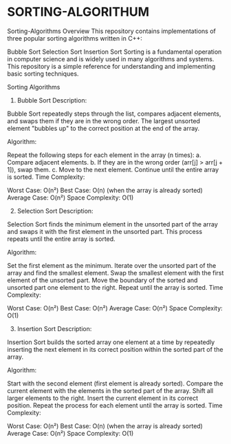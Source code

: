 # SORTING-ALGORITHUM

Sorting-Algorithms
Overview
This repository contains implementations of three popular sorting algorithms written in C++:

Bubble Sort
Selection Sort
Insertion Sort
Sorting is a fundamental operation in computer science and is widely used in many algorithms and systems. This repository is a simple reference for understanding and implementing basic sorting techniques.

Sorting Algorithms
1. Bubble Sort
Description:

Bubble Sort repeatedly steps through the list, compares adjacent elements, and swaps them if they are in the wrong order. The largest unsorted element "bubbles up" to the correct position at the end of the array.

Algorithm:

Repeat the following steps for each element in the array (n times): a. Compare adjacent elements. b. If they are in the wrong order (arr[j] > arr[j + 1]), swap them. c. Move to the next element.
Continue until the entire array is sorted.
Time Complexity:

Worst Case: O(n²)
Best Case: O(n) (when the array is already sorted)
Average Case: O(n²)
Space Complexity: O(1)

2. Selection Sort
Description:

Selection Sort finds the minimum element in the unsorted part of the array and swaps it with the first element in the unsorted part. This process repeats until the entire array is sorted.

Algorithm:

Set the first element as the minimum.
Iterate over the unsorted part of the array and find the smallest element.
Swap the smallest element with the first element of the unsorted part.
Move the boundary of the sorted and unsorted part one element to the right.
Repeat until the array is sorted.
Time Complexity:

Worst Case: O(n²)
Best Case: O(n²)
Average Case: O(n²)
Space Complexity: O(1)

3. Insertion Sort
Description:

Insertion Sort builds the sorted array one element at a time by repeatedly inserting the next element in its correct position within the sorted part of the array.

Algorithm:

Start with the second element (first element is already sorted).
Compare the current element with the elements in the sorted part of the array.
Shift all larger elements to the right.
Insert the current element in its correct position.
Repeat the process for each element until the array is sorted.
Time Complexity:

Worst Case: O(n²)
Best Case: O(n) (when the array is already sorted)
Average Case: O(n²)
Space Complexity: O(1)
